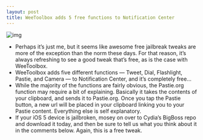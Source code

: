 ```yaml
---
layout: post
title: WeeToolbox adds 5 free functions to Notification Center
---
```

![img](http://media.idownloadblog.com/wp-content/uploads/2012/02/WeeToolbox-Screenshot.jpg)
* Perhaps it’s just me, but it seems like awesome free jailbreak tweaks are more of the exception than the norm these days. For that reason, it’s always refreshing to see a good tweak that’s free, as is the case with WeeToolbox.
* WeeToolbox adds five different functions — Tweet, Dial, Flashlight, Pastie, and Camera — to Notification Center, and it’s completely free…
* While the majority of the functions are fairly obvious, the Pastie.org function may require a bit of explaining. Basically it takes the contents of your clipboard, and sends it to Pastie.org. Once you tap the Pastie button, a new url will be placed in your clipboard linking you to your Pastie content. Everything else is self explanatory.
* If your iOS 5 device is jailbroken, mosey on over to Cydia’s BigBoss repo and download it today, and then be sure to tell us what you think about it in the comments below. Again, this is a free tweak.

